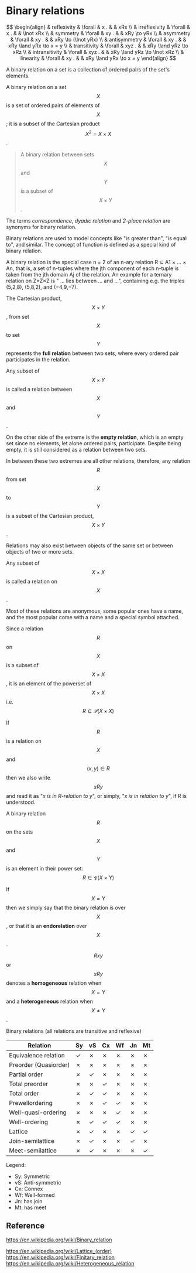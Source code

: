 # Binary relations

$$
\begin{align}
& reflexivity    & \forall & x   . & & xRx          \\
& irreflexivity  & \forall & x   . & & \lnot xRx    \\
& symmetry       & \forall & xy  . & & xRy \to yRx  \\
& asymmetry      & \forall & xy  . & & xRy \to (\lnot yRx)         \\
& antisymmetry   & \forall & xy  . & & xRy \land yRx \to x = y     \\
& transitivity   & \forall & xyz . & & xRy \land yRz \to xRz       \\
& intransitivity & \forall & xyz . & & xRy \land yRz \to \lnot xRz \\
& linearity      & \forall & xy  . & & xRy \land yRx \to x = y
\end{align}
$$


A binary relation on a set is a collection of ordered pairs of the set's elements.

A binary relation on a set $$X$$ is a set of ordered pairs of elements of $$X$$; it is a subset of the Cartesian product $$X^2 = X \times X$$.

> A binary relation between sets $$X$$ and $$Y$$ is a subset of $$X \times Y$$.

The terms _correspondence_, _dyadic relation_ and _2-place relation_ are synonyms for binary relation.

Binary relations are used to model concepts like "is greater than", "is equal to", and similar. The concept of function is defined as a special kind of binary relation.

A binary relation is the special case n = 2 of an n-ary relation R ⊆ A1 × … × An, that is, a set of n-tuples where the jth component of each n-tuple is taken from the jth domain Aj of the relation. An example for a ternary relation on Z×Z×Z is " ... lies between ... and ...", containing e.g. the triples (5,2,8), (5,8,2), and (−4,9,−7).



The Cartesian product, $$X \times Y$$, from set $$X$$ to set $$Y$$ represents the **full relation** between two sets, where every ordered pair participates in the relation.

Any subset of $$X \times Y$$ is called a relation between $$X$$ and $$Y$$.

On the other side of the extreme is the __empty relation__, which is an empty set since no elements, let alone ordered pairs, participate. Despite being empty, it is still considered as a relation between two sets.


In between these two extremes are all other relations, therefore, any relation $$R$$ from set $$X$$ to $$Y$$ is a subset of the Cartesian product, $$X \times Y$$.

Relations may also exist between objects of the same set or between objects of two or more sets.

Any subset of $$X \times X$$ is called a relation on $$X$$.

Most of these relations are anonymous, some popular ones have a name, and the most popular come with a name and a special symbol attached.



Since a relation $$R$$ on $$X$$ is a subset of $$X \times X$$, it is an element of the powerset of $$X \times X$$ i.e. $$R\subseteq \mathcal{P}(X \times X)$$

If $$R$$ is a relation on $$X$$ and $$(x,y)\in R$$ then we also write $$xRy$$ and read it as "_x is in R-relation to y_", or simply, "_x is in relation to y_", if R is understood.

A binary relation $$R$$ on the sets $$X$$ and $$Y$$ is an element in their power set: $$R \in \mathfrak{P}(X \times Y)$$


If $$X = Y$$ then we simply say that the binary relation is over $$X$$, or that it is an **endorelation** over $$X$$.

$$Rxy$$ or $$xRy$$ denotes a **homogeneous** relation when $$X = Y$$ and a **heterogeneous** relation when $$X \not = Y$$.




Binary relations (all relations are transitive and reflexive)

Relation | Sy | vS | Cx | Wf | Jn | Mt
---|---|---|---|---|---|---
Equivalence relation|✓|✗|✗|✗|✗|✗
Preorder (Quasiorder)|✗|✗|✗|✗|✗|✗
Partial order|✗|✓|✗|✗|✗|✗
Total preorder|✗|✗|✓|✗|✗|✗
Total order|✗|✓|✓|✗|✗|✗
Prewellordering|✗|✗|✓|✓|✗|✗
Well-quasi-ordering|✗|✗|✗|✓|✗|✗
Well-ordering|✗|✓|✓|✓|✗|✗
Lattice|✗|✓|✗|✗|✓|✓
Join-semilattice|✗|✓|✗|✗|✓|✗
Meet-semilattice|✗|✓|✗|✗|✗|✓

Legend:
- Sy: Symmetric
- vS: Anti-symmetric
- Cx: Connex
- Wf: Well-formed
- Jn: has join
- Mt: has meet


## Reference

https://en.wikipedia.org/wiki/Binary_relation

https://en.wikipedia.org/wiki/Lattice_(order)
https://en.wikipedia.org/wiki/Finitary_relation
https://en.wikipedia.org/wiki/Heterogeneous_relation
